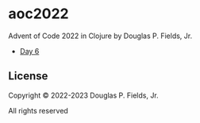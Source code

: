 # aoc2022

Advent of Code 2022 in Clojure by Douglas P. Fields, Jr.

* [Day 6](https://adventofcode.com/2022/day/6)

## License

Copyright © 2022-2023 Douglas P. Fields, Jr.

All rights reserved
